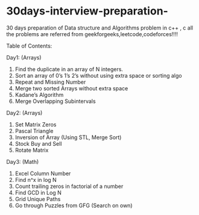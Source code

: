 # 30days-interview-preparation-
30 days preparation of Data structure and Algorithms problem in c++ , c 
all the problems are referred from geekforgeeks,leetcode,codeforces!!!!

Table of Contents:

Day1:   (Arrays) 
  1. Find   the   duplicate   in   an   array   of   N   integers.   
  2. Sort   an   array   of   0’s   1’s   2’s   without   using   extra   space   or   sorting   algo   
  3. Repeat   and   Missing   Number   
  4. Merge   two   sorted   Arrays   without   extra   space   
  5. Kadane’s   Algorithm   
  6. Merge   Overlapping   Subintervals 
  
Day2:  (Arrays)
  1. Set   Matrix   Zeros   
  2. Pascal   Triangle   
  3. Inversion   of   Array   (Using STL, Merge   Sort)   
  4. Stock   Buy   and   Sell   
  5. Rotate   Matrix  

Day3: (Math)
  1. Excel   Column   Number   
  2. Find   n^x   in   log   N   
  3. Count   trailing   zeros   in   factorial   of   a   number   
  4. Find   GCD   in   Log   N   
  5. Grid   Unique   Paths   
  6. Go   through   Puzzles   from   GFG   (Search   on   own)   


